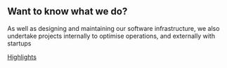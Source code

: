 <h2 class="text-2xl">Want to know what we do?</h2>
<p class="relative h-3/6">As well as designing and maintaining our software infrastructure, we also undertake projects internally to optimise operations, and externally with startups</p>
<a class="font-bold hover:text-white hover:underline" href="/highlights"><div class="relative text-white align-bottom text-center m-auto rounded-md bg-blue-900 leading-7">Highlights</div></a>
